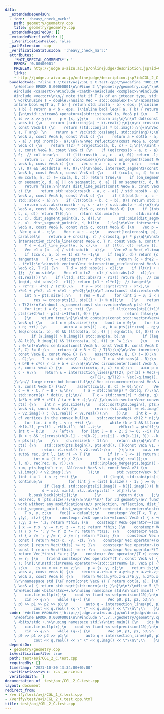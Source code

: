 ```yaml
---
data:
  _extendedDependsOn:
  - icon: ':heavy_check_mark:'
    path: geometry/geometry.cpp
    title: geometry/geometry.cpp
  _extendedRequiredBy: []
  _extendedVerifiedWith: []
  _isVerificationFailed: false
  _pathExtension: cpp
  _verificationStatusIcon: ':heavy_check_mark:'
  attributes:
    '*NOT_SPECIAL_COMMENTS*': ''
    ERROR: '0.00000001'
    PROBLEM: http://judge.u-aizu.ac.jp/onlinejudge/description.jsp?id=CGL_2_C
    links:
    - http://judge.u-aizu.ac.jp/onlinejudge/description.jsp?id=CGL_2_C
  bundledCode: "#line 1 \"test/aoj/CGL_2_C.test.cpp\"\n#define PROBLEM \"http://judge.u-aizu.ac.jp/onlinejudge/description.jsp?id=CGL_2_C\"\
    \n#define ERROR 0.00000001\n\n#line 2 \"geometry/geometry.cpp\"\n#include <algorithm>\n\
    #include <cassert>\n#include <cmath>\n#include <complex>\n#include <iostream>\n\
    #include <vector>\n\n// note that if T is of an integer type, std::abs does not\
    \ work\nusing T = double;\nusing Vec = std::complex<T>;\n\nconstexpr T eps = 1e-12;\n\
    inline bool eq(T a, T b) { return std::abs(a - b) < eps; }\ninline bool lt(T a,\
    \ T b) { return a < b - eps; }\ninline bool leq(T a, T b) { return a < b + eps;\
    \ }\n\nstd::istream& operator>>(std::istream& is, Vec& p) {\n    T x, y;\n   \
    \ is >> x >> y;\n    p = {x, y};\n    return is;\n}\n\nT dot(const Vec& a, const\
    \ Vec& b) {\n    return (std::conj(a) * b).real();\n}\n\nT cross(const Vec& a,\
    \ const Vec& b) {\n    return (std::conj(a) * b).imag();\n}\n\nVec rot(const Vec&\
    \ a, T ang) {\n    return a * Vec(std::cos(ang), std::sin(ang));\n}\n\nVec projection(const\
    \ Vec& a, const Vec& b, const Vec& c) {\n    return a + dot(b - a, c - a) * (b\
    \ - a) / std::norm(b - a);\n}\n\nVec reflection(const Vec& a, const Vec& b, const\
    \ Vec& c) {\n    return T(2) * projection(a, b, c) - c;\n}\n\nint ccw(const Vec&\
    \ a, const Vec& b, const Vec& c) {\n    if (eq(cross(b - a, c - a), 0)) return\
    \ 0;  // collinear\n    if (lt(cross(b - a, c - a), 0)) return -1;  // clockwise\n\
    \    return 1;  // counter clockwise\n}\n\nbool on_segment(const Vec& a, const\
    \ Vec& b, const Vec& c) {\n    Vec u = a - c, v = b - c;\n    return eq(cross(u,\
    \ v), 0) && leq(dot(u, v), 0);\n}\n\nbool intersect_segments(const Vec& a, const\
    \ Vec& b, const Vec& c, const Vec& d) {\n    if (ccw(a, c, d) != ccw(b, c, d)\
    \ && ccw(a, b, c) != ccw(a, b, d)) return true;\n    if (on_segment(a, b, c) ||\
    \ on_segment(c, d, a) || on_segment(c, d, a) || on_segment(c, d, b)) return true;\n\
    \    return false;\n}\n\nT dist_line_point(const Vec& a, const Vec& b, const Vec&\
    \ c) {\n    return std::abs(cross(b - a, c - a)) / std::abs(b - a);\n}\n\nT dist_segment_point(const\
    \ Vec& a, const Vec& b, const Vec& c) {\n    if (lt(dot(b - a, c - a), 0)) return\
    \ std::abs(c - a);\n    if (lt(dot(a - b, c - b), 0)) return std::abs(c - b);\n\
    \    return std::abs(cross(b - a, c - a)) / std::abs(b - a);\n}\n\nT dist_segments(const\
    \ Vec& a, const Vec& b, const Vec& c, const Vec& d) {\n    if (intersect_segments(a,\
    \ b, c, d)) return T(0);\n    return std::min(\n        std::min(dist_segment_point(a,\
    \ b, c), dist_segment_point(a, b, d)),\n        std::min(dist_segment_point(c,\
    \ d, a), dist_segment_point(c, d, b))\n    );\n}\n\nVec intersection_lines(const\
    \ Vec& a, const Vec& b, const Vec& c, const Vec& d) {\n    Vec p = b - a;\n  \
    \  Vec q = d - c;\n    Vec r = c - a;\n    assert(!eq(cross(q, p), 0)); // not\
    \ parallel\n    return a + cross(q, r) / cross(q, p) * p;\n}\n\nstd::vector<Vec>\
    \ intersection_circle_line(const Vec& c, T r, const Vec& a, const Vec& b) {\n\
    \    T d = dist_line_point(a, b, c);\n    if (lt(r, d)) return {};  // no intersection\n\
    \    Vec e1 = (b - a) / std::abs(b - a);\n    Vec e2 = Vec(-e1.imag(), e1.real());\n\
    \    if (ccw(c, a, b) == 1) e2 *= -1;\n    if (eq(r, d)) return {c + d*e2};  //\
    \ tangent\n    T t = std::sqrt(r*r - d*d);\n    return {c + d*e2 + t*e1, c + d*e2\
    \ - t*e1};\n}\n\nstd::vector<Vec> intersection_circles(const Vec& c1, T r1, const\
    \ Vec& c2, T r2) {\n    T d = std::abs(c1 - c2);\n    if (lt(r1 + r2, d)) return\
    \ {};  // outside\n    Vec e1 = (c2 - c1) / std::abs(c2 - c1);\n    Vec e2 = Vec(-e1.imag(),\
    \ e1.real());\n    if (lt(d, std::abs(r2 - r1))) return {};  // contain\n    if\
    \ (eq(d, std::abs(r2 - r1))) return {c1 + r1*e1};  // tangent\n    T x = (r1*r1\
    \ - r2*r2 + d*d) / (2*d);\n    T y = std::sqrt(r1*r1 - x*x);\n    return {c1 +\
    \ x*e1 + y*e2, c1 + x*e1 - y*e2};\n}\n\nT area(const std::vector<Vec>& pts) {\n\
    \    int n = pts.size();\n    T res = 0;\n    for (int i = 0; i < n; ++i) {\n\
    \        res += cross(pts[i], pts[(i + 1) % n]);\n    }\n    return std::abs(res)\
    \ / T(2);\n}\n\nbool is_convex(const std::vector<Vec>& pts) {\n    int n = pts.size();\n\
    \    for (int i = 0; i < n; ++i) {\n        if (lt(cross(pts[(i+1)%n] - pts[i],\
    \ pts[(i+2)%n] - pts[(i+1)%n]), 0)) {\n            return false;\n        }\n\
    \    }\n    return true;\n}\n\nint contains(const std::vector<Vec>& pts, const\
    \ Vec& q) {\n    int n = pts.size();\n    bool in = 0;\n    for (int i = 0; i\
    \ < n; ++i) {\n        auto a = pts[i] - q, b = pts[(i+1)%n] - q;\n        if\
    \ (eq(cross(a, b), 0) && (lt(dot(a, b), 0) || eq(dot(a, b), 0))) return 1;\n \
    \       if (a.imag() > b.imag()) std::swap(a, b);\n        if (leq(a.imag(), 0)\
    \ && lt(0, b.imag()) && lt(cross(a, b), 0)) in ^= 1;\n    }\n    return in ? 2\
    \ : 0;\n}\n\nVec centroid(const Vec& A, const Vec& B, const Vec& C) {\n    assert(ccw(A,\
    \ B, C) != 0);\n    return (A + B + C) / T(3);\n}\n\nVec incenter(const Vec& A,\
    \ const Vec& B, const Vec& C) {\n    assert(ccw(A, B, C) != 0);\n    T a = std::abs(B\
    \ - C);\n    T b = std::abs(C - A);\n    T c = std::abs(A - B);\n    return (a*A\
    \ + b*B + c*C) / (a + b + c);\n}\n\nVec circumcenter(const Vec& A, const Vec&\
    \ B, const Vec& C) {\n    assert(ccw(A, B, C) != 0);\n    auto p = B - A, q =\
    \ C - A;\n    return A + intersection_lines(p/T(2), p/T(2) + Vec(-p.imag(), p.real()),\n\
    \                                  q/T(2), q/T(2) + Vec(-q.imag(), q.real()));\n\
    }\n\n// large error but beautiful\n// Vec circumcenter(const Vec& A, const Vec&\
    \ B, const Vec& C) {\n//     assert(ccw(A, B, C) != 0);\n//     Vec p = C - B,\
    \ q = A - C, r = B - A;\n//     T a = std::norm(p) * dot(q, r);\n//     T b =\
    \ std::norm(q) * dot(r, p);\n//     T c = std::norm(r) * dot(p, q);\n//     return\
    \ (a*A + b*B + c*C) / (a + b + c);\n// }\n\nstd::vector<Vec> convex_hull(std::vector<Vec>&\
    \ pts) {\n    int n = pts.size();\n    std::sort(pts.begin(), pts.end(), [](const\
    \ Vec& v1, const Vec& v2) {\n        return (v1.imag() != v2.imag()) ? (v1.imag()\
    \ < v2.imag()) : (v1.real() < v2.real());\n    });\n    int k = 0; // the number\
    \ of vertices in the convex hull\n    std::vector<Vec> ch(2 * n);\n    // right\n\
    \    for (int i = 0; i < n; ++i) {\n        while (k > 1 && lt(cross(ch[k-1] -\
    \ ch[k-2], pts[i] - ch[k-1]), 0)) --k;\n        ch[k++] = pts[i];\n    }\n   \
    \ int t = k;\n    // left\n    for (int i = n - 2; i >= 0; --i) {\n        while\
    \ (k > t && lt(cross(ch[k-1] - ch[k-2], pts[i] - ch[k-1]), 0)) --k;\n        ch[k++]\
    \ = pts[i];\n    }\n    ch.resize(k - 1);\n    return ch;\n}\n\nT closest_pair(std::vector<Vec>&\
    \ pts) {\n    std::sort(pts.begin(), pts.end(), [](const Vec& v1, const Vec& v2)\
    \ {\n        return v1.real() < v2.real();\n    });\n\n    auto rec = [&](const\
    \ auto& rec, int l, int r) -> T {\n        if (r - l <= 1) return std::numeric_limits<T>::max();\n\
    \        int m = (l + r) / 2;\n        T x = pts[m].real();\n        T d = std::min(rec(rec,\
    \ l, m), rec(rec, m, r));\n        std::inplace_merge(pts.begin() + l, pts.begin()\
    \ + m, pts.begin() + r, [&](const Vec& v1, const Vec& v2) {\n            return\
    \ v1.imag() < v2.imag();\n        });\n        std::vector<Vec> b;\n        for\
    \ (int i = l; i < r; ++i) {\n            if (leq(d, std::abs(pts[i].real() - x)))\
    \ continue;\n            for (int j = (int) b.size() - 1; j >= 0; --j) {\n   \
    \             if (leq(d, std::abs(pts[i].imag() - b[j].imag()))) break;\n    \
    \            d = std::min(d, std::abs(pts[i] - b[j]));\n            }\n      \
    \      b.push_back(pts[i]);\n        }\n        return d;\n    };\n\n    return\
    \ rec(rec, 0, pts.size());\n}\n\n\n/*\n// for 3d geometry\n// functions that will\
    \ work without any modifications\n// projection, reflection, dist_line_point,\
    \ dist_segment_point, dist_segments,\n// centroid, incenter\n\nstruct Vec {\n\
    \    T x, y, z;\n    Vec() = default;\n    constexpr Vec(T x, T y, T z) : x(x),\
    \ y(y), z(z) {}\n    constexpr Vec& operator+=(const Vec& r) { x += r.x; y +=\
    \ r.y; z += r.z; return *this; }\n    constexpr Vec& operator-=(const Vec& r)\
    \ { x -= r.x; y -= r.y; z -= r.z; return *this; }\n    constexpr Vec& operator*=(T\
    \ r) { x *= r; y *= r; z *= r; return *this; }\n    constexpr Vec& operator/=(T\
    \ r) { x /= r; y /= r; z /= r; return *this; }\n    constexpr Vec operator-()\
    \ const { return Vec(-x, -y, -z); }\n    constexpr Vec operator+(const Vec& r)\
    \ const { return Vec(*this) += r; }\n    constexpr Vec operator-(const Vec& r)\
    \ const { return Vec(*this) -= r; }\n    constexpr Vec operator*(T r) const {\
    \ return Vec(*this) *= r; }\n    constexpr Vec operator/(T r) const { return Vec(*this)\
    \ /= r; }\n    friend constexpr Vec operator*(T r, const Vec& v) { return v *\
    \ r; }\n};\n\nstd::istream& operator>>(std::istream& is, Vec& p) {\n    T x, y,\
    \ z;\n    is >> x >> y >> z;\n    p = {x, y, z};\n    return is;\n}\n\nT dot(const\
    \ Vec& a, const Vec& b) {\n    return a.x*b.x + a.y*b.y + a.z*b.z;\n}\n\nVec cross(const\
    \ Vec& a, const Vec& b) {\n    return Vec(a.y*b.z-a.z*b.y, a.z*b.x-a.x*b.z, a.x*b.y-a.y*b.x);\n\
    }\n\nnamespace std {\nT norm(const Vec& a) { return dot(a, a); }\nT abs(const\
    \ Vec& a) { return std::sqrt(std::norm(a)); }\n}\n\n*/\n#line 5 \"test/aoj/CGL_2_C.test.cpp\"\
    \n\n#include <bits/stdc++.h>\nusing namespace std;\n\nint main() {\n    ios_base::sync_with_stdio(false);\n\
    \    cin.tie(nullptr);\n    cout << fixed << setprecision(10);\n\n    int q;\n\
    \    cin >> q;\n    while (q--) {\n        Vec p0, p1, p2, p3;\n        cin >>\
    \ p0 >> p1 >> p2 >> p3;\n        auto q = intersection_lines(p0, p1, p2, p3);\n\
    \        cout << q.real() << \" \" << q.imag() << \"\\n\";\n    }\n}\n"
  code: "#define PROBLEM \"http://judge.u-aizu.ac.jp/onlinejudge/description.jsp?id=CGL_2_C\"\
    \n#define ERROR 0.00000001\n\n#include \"../../geometry/geometry.cpp\"\n\n#include\
    \ <bits/stdc++.h>\nusing namespace std;\n\nint main() {\n    ios_base::sync_with_stdio(false);\n\
    \    cin.tie(nullptr);\n    cout << fixed << setprecision(10);\n\n    int q;\n\
    \    cin >> q;\n    while (q--) {\n        Vec p0, p1, p2, p3;\n        cin >>\
    \ p0 >> p1 >> p2 >> p3;\n        auto q = intersection_lines(p0, p1, p2, p3);\n\
    \        cout << q.real() << \" \" << q.imag() << \"\\n\";\n    }\n}"
  dependsOn:
  - geometry/geometry.cpp
  isVerificationFile: true
  path: test/aoj/CGL_2_C.test.cpp
  requiredBy: []
  timestamp: '2021-10-30 13:34:00+09:00'
  verificationStatus: TEST_ACCEPTED
  verifiedWith: []
documentation_of: test/aoj/CGL_2_C.test.cpp
layout: document
redirect_from:
- /verify/test/aoj/CGL_2_C.test.cpp
- /verify/test/aoj/CGL_2_C.test.cpp.html
title: test/aoj/CGL_2_C.test.cpp
---
```

